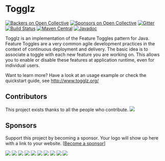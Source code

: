 # Togglz
[![Backers on Open Collective](https://opencollective.com/togglz/backers/badge.svg)](#backers) [![Sponsors on Open Collective](https://opencollective.com/togglz/sponsors/badge.svg)](#sponsors) [![Gitter](https://badges.gitter.im/togglz/togglz.svg)](https://gitter.im/togglz/togglz)
[![Build Status](https://travis-ci.org/togglz/togglz.svg?branch=master)](https://travis-ci.org/togglz/togglz)
[![Maven Central](https://img.shields.io/maven-central/v/org.togglz/togglz-core.svg)](https://maven-badges.herokuapp.com/maven-central/org.togglz/togglz-core)
[![Javadoc](https://javadoc-emblem.rhcloud.com/doc/org.togglz/togglz-core/badge.svg?prefix=v&color=blue)](http://www.javadoc.io/doc/org.togglz/togglz-core)

Togglz is an implementation of the Feature Toggles pattern for Java. Feature Toggles are a very common agile development practices in the context of continuous deployment and delivery. The basic idea is to associate a toggle with each new feature you are working on. This allows you to enable or disable these features at application runtime, even for individual users.

Want to learn more? Have a look at an usage example or check the quickstart guide, see http://www.togglz.org/ 

## Contributors

This project exists thanks to all the people who contribute. 
<a href="../../graphs/contributors"><img src="https://opencollective.com/togglz/contributors.svg?width=890" /></a>

## Sponsors

Support this project by becoming a sponsor. Your logo will show up here with a link to your website. [[Become a sponsor](https://opencollective.com/togglz#sponsor)]

<a href="https://opencollective.com/togglz/sponsor/0/website" target="_blank"><img src="https://opencollective.com/togglz/sponsor/0/avatar.svg"></a>
<a href="https://opencollective.com/togglz/sponsor/1/website" target="_blank"><img src="https://opencollective.com/togglz/sponsor/1/avatar.svg"></a>
<a href="https://opencollective.com/togglz/sponsor/2/website" target="_blank"><img src="https://opencollective.com/togglz/sponsor/2/avatar.svg"></a>
<a href="https://opencollective.com/togglz/sponsor/3/website" target="_blank"><img src="https://opencollective.com/togglz/sponsor/3/avatar.svg"></a>
<a href="https://opencollective.com/togglz/sponsor/4/website" target="_blank"><img src="https://opencollective.com/togglz/sponsor/4/avatar.svg"></a>
<a href="https://opencollective.com/togglz/sponsor/5/website" target="_blank"><img src="https://opencollective.com/togglz/sponsor/5/avatar.svg"></a>
<a href="https://opencollective.com/togglz/sponsor/6/website" target="_blank"><img src="https://opencollective.com/togglz/sponsor/6/avatar.svg"></a>
<a href="https://opencollective.com/togglz/sponsor/7/website" target="_blank"><img src="https://opencollective.com/togglz/sponsor/7/avatar.svg"></a>
<a href="https://opencollective.com/togglz/sponsor/8/website" target="_blank"><img src="https://opencollective.com/togglz/sponsor/8/avatar.svg"></a>
<a href="https://opencollective.com/togglz/sponsor/9/website" target="_blank"><img src="https://opencollective.com/togglz/sponsor/9/avatar.svg"></a>



